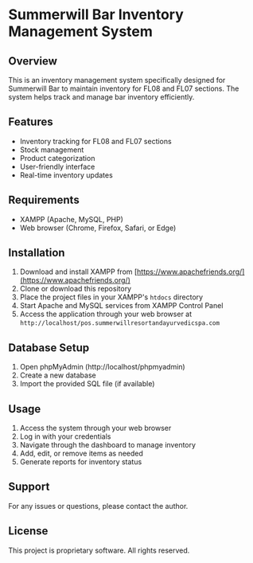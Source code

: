 # Summerwill Bar Inventory Management System

## Overview
This is an inventory management system specifically designed for Summerwill Bar to maintain inventory for FL08 and FL07 sections. The system helps track and manage bar inventory efficiently.

## Features
- Inventory tracking for FL08 and FL07 sections
- Stock management
- Product categorization
- User-friendly interface
- Real-time inventory updates

## Requirements
- XAMPP (Apache, MySQL, PHP)
- Web browser (Chrome, Firefox, Safari, or Edge)

## Installation
1. Download and install XAMPP from [https://www.apachefriends.org/](https://www.apachefriends.org/)
2. Clone or download this repository
3. Place the project files in your XAMPP's `htdocs` directory
4. Start Apache and MySQL services from XAMPP Control Panel
5. Access the application through your web browser at `http://localhost/pos.summerwillresortandayurvedicspa.com`

## Database Setup
1. Open phpMyAdmin (http://localhost/phpmyadmin)
2. Create a new database
3. Import the provided SQL file (if available)

## Usage
1. Access the system through your web browser
2. Log in with your credentials
3. Navigate through the dashboard to manage inventory
4. Add, edit, or remove items as needed
5. Generate reports for inventory status

## Support
For any issues or questions, please contact the author.

## License
This project is proprietary software. All rights reserved. 
